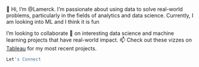 👋 Hi, I’m @Lamerck.
I’m passionate about using data to solve real-world problems, particularly in the fields of analytics and data science.
Currently, I am  looking into ML and I think it is fun

I’m looking to collaborate 🤝 on interesting data science and machine learning projects that have real-world impact.
📫 Check out these vizzes on [Tableau](https://public.tableau.com/app/profile/lamerck.kavuma/vizzes) for my most recent projects.

```SQL
Let's Connect
```

<!---
Lamerck/Lamerck is a ✨ special ✨ repository because its `README.md` (this file) appears on your GitHub profile.
You can click the Preview link to take a look at your changes.
--->
